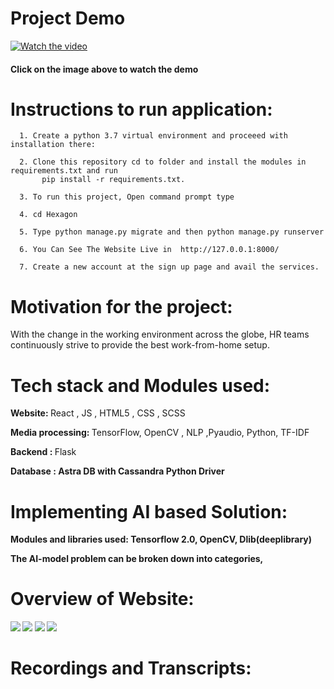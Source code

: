 
# Project Demo


[![Watch the video]()](https://www.youtube.com/watch?v=)
####                                Click on the image above to watch the demo

# Instructions to run application:


      1. Create a python 3.7 virtual environment and proceeed with installation there:
      
      2. Clone this repository cd to folder and install the modules in requirements.txt and run
           pip install -r requirements.txt.

      3. To run this project, Open command prompt type 

      4. cd Hexagon
 
      5. Type python manage.py migrate and then python manage.py runserver
      
      6. You Can See The Website Live in  http://127.0.0.1:8000/
      
      7. Create a new account at the sign up page and avail the services.
                      
# Motivation for the project:

With the change in the working environment across the globe, HR teams continuously strive to provide the best work-from-home setup.

# Tech stack and Modules used:

   <b> Website: </b> React , JS , HTML5 , CSS , SCSS
   
   <b> Media processing: </b> TensorFlow, OpenCV , NLP ,Pyaudio, Python, TF-IDF
   
   <b> Backend : </b> Flask
   
   <b> Database :  Astra DB with Cassandra Python Driver
  
# Implementing AI based Solution:

Modules and libraries used: Tensorflow 2.0, OpenCV, Dlib(deeplibrary)

  The AI-model problem can be broken down into  categories,
 

# Overview of Website:

<img src="snapshots/1d.JPG">
<img src="snapshots/2d.JPG">
<img src="snapshots/8d.JPG">

 
<img src="snapshots/8d.JPG">

# Recordings and Transcripts:







